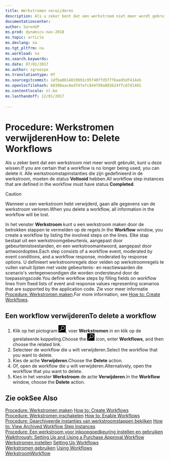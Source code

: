 ```yaml
---
title: Werkstromen verwijderen
description: Als u zeker bent dat een werkstroom niet meer wordt gebruikt, kunt u deze wissen. Alle werkstroomstapinstanties die zijn gedefinieerd in de werkstroom, moeten de status **Voltooid** hebben.
documentationcenter: 
author: SorenGP
ms.prod: dynamics-nav-2018
ms.topic: article
ms.devlang: na
ms.tgt_pltfrm: na
ms.workload: na
ms.search.keywords: 
ms.date: 07/01/2017
ms.author: sgroespe
ms.translationtype: HT
ms.sourcegitcommit: 1dfba8b14019991c95f40ffd5f7fbaed5df414eb
ms.openlocfilehash: b0308aac6ed747efc844f89a883624ffc67d1401
ms.contentlocale: nl-be
ms.lasthandoff: 12/01/2017

---
```

# <a name="how-to-delete-workflows"></a><span data-ttu-id="5d9cb-104">Procedure: Werkstromen verwijderen</span><span class="sxs-lookup"><span data-stu-id="5d9cb-104">How to: Delete Workflows</span></span>
<span data-ttu-id="5d9cb-105">Als u zeker bent dat een werkstroom niet meer wordt gebruikt, kunt u deze wissen.</span><span class="sxs-lookup"><span data-stu-id="5d9cb-105">If you are certain that a workflow is no longer being used, you can delete it.</span></span> <span data-ttu-id="5d9cb-106">Alle werkstroomstapinstanties die zijn gedefinieerd in de werkstroom, moeten de status **Voltooid** hebben.</span><span class="sxs-lookup"><span data-stu-id="5d9cb-106">All workflow step instances that are defined in the workflow must have status **Completed**.</span></span>  

> [!CAUTION]  
>  <span data-ttu-id="5d9cb-107">Wanneer u een werkstroom hebt verwijderd, gaan alle gegevens van de werkstroom verloren.</span><span class="sxs-lookup"><span data-stu-id="5d9cb-107">When you delete a workflow, all information in the workflow will be lost.</span></span>  

 <span data-ttu-id="5d9cb-108">In het venster **Werkstroom** kunt u een werkstroom maken door de betrokken stappen te vermelden op de regels.</span><span class="sxs-lookup"><span data-stu-id="5d9cb-108">In the **Workflow** window, you create a workflow by listing the involved steps on the lines.</span></span> <span data-ttu-id="5d9cb-109">Elke stap bestaat uit een werkstroomgebeurtenis, aangepast door gebeurtenistoestanden, en een werkstroomantwoord, aangepast door antwoordopties.</span><span class="sxs-lookup"><span data-stu-id="5d9cb-109">Each step consists of a workflow event, moderated by event conditions, and a workflow response, moderated by response options.</span></span> <span data-ttu-id="5d9cb-110">U definieert werkstroomregels door velden op werkstroomregels te vullen vanuit lijsten met vaste gebeurtenis- en reactiewaarden die scenario's vertegenwoordigen die worden ondersteund door de toepassingscode.</span><span class="sxs-lookup"><span data-stu-id="5d9cb-110">You define workflow steps by filling fields on workflow lines from fixed lists of event and response values representing scenarios that are supported by the application code.</span></span> <span data-ttu-id="5d9cb-111">Zie voor meer informatie [Procedure: Werkstromen maken](across-how-to-create-workflows.md).</span><span class="sxs-lookup"><span data-stu-id="5d9cb-111">For more information, see [How to: Create Workflows](across-how-to-create-workflows.md).</span></span>  

## <a name="to-delete-a-workflow"></a><span data-ttu-id="5d9cb-112">Een workflow verwijderen</span><span class="sxs-lookup"><span data-stu-id="5d9cb-112">To delete a workflow</span></span>  
1.  <span data-ttu-id="5d9cb-113">Klik op het pictogram ![Zoeken naar pagina of rapport](media/ui-search/search_small.png "pictogram Zoeken naar pagina of rapport"), voer **Werkstromen** in en klik op de gerelateerde koppeling.</span><span class="sxs-lookup"><span data-stu-id="5d9cb-113">Choose the ![Search for Page or Report](media/ui-search/search_small.png "Search for Page or Report icon") icon, enter **Workflows**, and then choose the related link.</span></span>  
2.  <span data-ttu-id="5d9cb-114">Selecteer de workflow die u wilt verwijderen.</span><span class="sxs-lookup"><span data-stu-id="5d9cb-114">Select the workflow that you want to delete.</span></span>  
3.  <span data-ttu-id="5d9cb-115">Kies de actie **Verwijderen**.</span><span class="sxs-lookup"><span data-stu-id="5d9cb-115">Choose the **Delete** action.</span></span>  
4.  <span data-ttu-id="5d9cb-116">Of, open de workflow die u wilt verwijderen.</span><span class="sxs-lookup"><span data-stu-id="5d9cb-116">Alternatively, open the workflow that you want to delete.</span></span>  
5.  <span data-ttu-id="5d9cb-117">Kies in het venster **Werkstroom** de actie **Verwijderen**.</span><span class="sxs-lookup"><span data-stu-id="5d9cb-117">In the **Workflow** window, choose the **Delete** action.</span></span>  

## <a name="see-also"></a><span data-ttu-id="5d9cb-118">Zie ook</span><span class="sxs-lookup"><span data-stu-id="5d9cb-118">See Also</span></span>  
 <span data-ttu-id="5d9cb-119">[Procedure: Werkstromen maken](across-how-to-create-workflows.md) </span><span class="sxs-lookup"><span data-stu-id="5d9cb-119">[How to: Create Workflows](across-how-to-create-workflows.md) </span></span>  
 <span data-ttu-id="5d9cb-120">[Procedure: Werkstromen inschakelen](across-how-to-enable-workflows.md) </span><span class="sxs-lookup"><span data-stu-id="5d9cb-120">[How to: Enable Workflows](across-how-to-enable-workflows.md) </span></span>  
 <span data-ttu-id="5d9cb-121">[Procedure: Gearchiveerde instanties van werkstroomstappen bekijken](across-how-to-view-archived-workflow-step-instances.md) </span><span class="sxs-lookup"><span data-stu-id="5d9cb-121">[How to: View Archived Workflow Step Instances](across-how-to-view-archived-workflow-step-instances.md) </span></span>  
 <span data-ttu-id="5d9cb-122">[Procedure: Een werkstroom voor inkoopgoedkeuring instellen en gebruiken](walkthrough-setting-up-and-using-a-purchase-approval-workflow.md) </span><span class="sxs-lookup"><span data-stu-id="5d9cb-122">[Walkthrough: Setting Up and Using a Purchase Approval Workflow](walkthrough-setting-up-and-using-a-purchase-approval-workflow.md) </span></span>  
 <span data-ttu-id="5d9cb-123">[Werkstromen instellen](across-set-up-workflows.md) </span><span class="sxs-lookup"><span data-stu-id="5d9cb-123">[Setting Up Workflows](across-set-up-workflows.md) </span></span>  
 <span data-ttu-id="5d9cb-124">[Werkstromen gebruiken](across-use-workflows.md) </span><span class="sxs-lookup"><span data-stu-id="5d9cb-124">[Using Workflows](across-use-workflows.md) </span></span>  
 [<span data-ttu-id="5d9cb-125">Werkstroom</span><span class="sxs-lookup"><span data-stu-id="5d9cb-125">Workflow</span></span>](across-workflow.md)   

